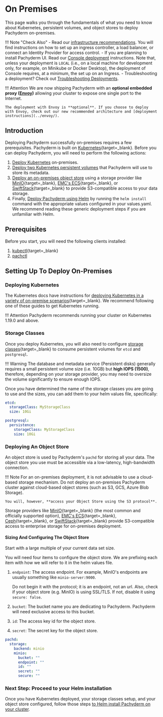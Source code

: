 # On Premises

This page walks you through the fundamentals of what you need to know about Kubernetes, persistent volumes, and object stores to deploy Pachyderm on-premises.

!!! Note "Check Also"
    - Read our [infrastructure recommendations](../ingress/). You will find instructions on how to set up an ingress controller, a load balancer, or connect an Identity Provider for access control. 
    - If you are planning to install Pachyderm UI. Read our [Console deployment](../console/) instructions. Note that, unless your deployment is `LOCAL` (i.e., on a local machine for development only, for example, on Minikube or Docker Desktop), the deployment of Console requires, at a minimum, the set up on an Ingress.
    - Troubleshooting a deployment? Check out [Troubleshooting Deployments](../../troubleshooting/deploy-troubleshooting.md).

!!! Attention 
    We are now shipping Pachyderm with an **optional embedded proxy ([Envoy](https://www.envoyproxy.io/))** 
    allowing your cluster to expose one single port to the Internet.
    
    The deployment with Envoy is **optional**. If you choose to deploy with Envoy, check out our new recommended architecture and [deployment instructions](../envoy/). 
## Introduction

Deploying Pachyderm successfully on-premises requires a few prerequisites.
Pachyderm is built on [Kubernetes](https://kubernetes.io/){target=_blank}.
Before you can deploy Pachyderm, you will need to perform the following actions:

1. [Deploy Kubernetes](#deploying-kubernetes) on-premises.
1. [Deploy two Kubernetes persistent volumes](#storage-classes ) that Pachyderm will use to store its metadata.
1. [Deploy an on-premises object store](#deploying-an-object-store) using a storage provider like [MinIO](https://min.io){target=_blank}, [EMC's ECS](https://www.delltechnologies.com/en-us/storage/ecs/index.htm){target=_blank}, or [SwiftStack](https://www.swiftstack.com/){target=_blank} to provide S3-compatible access to your data storage.
1. Finally, [Deploy Pachyderm using Helm](./helm-install.md) by running the `helm install` command with the appropriate values configured in your values.yaml. We recommend reading these generic deployment steps if you are unfamiliar with Helm.

## Prerequisites
Before you start, you will need the following clients installed: 

1. [kubectl](https://kubernetes.io/docs/tasks/tools/){target=_blank}
2. [pachctl](../../../getting-started/local-installation/#install-pachctl)

## Setting Up To Deploy On-Premises

### Deploying Kubernetes
The Kubernetes docs have instructions for [deploying Kubernetes in a variety of on-premise scenarios](https://kubernetes.io/docs/setup/){target=_blank}.
We recommend following one of these guides to get Kubernetes running.

!!! Attention
    Pachyderm recommends running your cluster on Kubernetes 1.19.0 and above.
### Storage Classes 
Once you deploy Kubernetes, you will also need to configure [storage classes](https://kubernetes.io/docs/concepts/storage/persistent-volumes/#class-1){target=_blank} to consume persistent volumes for `etcd` and `postgresql`. 

!!! Warning
    The database and metadata service (Persistent disks) generally requires a small persistent volume size (i.e. 10GB) but **high IOPS (1500)**, therefore, depending on your storage provider, you may need to oversize the volume significantly to ensure enough IOPS.

Once you have determined the name of the storage classes you are going to use and the sizes, you can add them to your helm values file, specifically:

```yaml
etcd:
  storageClass: MyStorageClass
  size: 10Gi

postgresql:
  persistence:
    storageClass: MyStorageClass
    size: 10Gi
```
   
### Deploying An Object Store
An object store is used by Pachyderm's `pachd` for storing all your data. 
The object store you use must be accessible via a low-latency, high-bandwidth connection.

!!! Note
    For an on-premises deployment, 
    it is not advisable to use a cloud-based storage mechanism.
    Do not deploy an on-premises Pachyderm cluster against cloud-based object stores (such as S3, GCS, Azure Blob Storage). 

    You will, however, **access your Object Store using the S3 protocol**. 

Storage providers like [MinIO](https://min.io){target=_blank} (the most common and officially supported option), [EMC's ECS](https://www.delltechnologies.com/en-us/storage/ecs/index.htm){target=_blank}, [Ceph](https://ceph.io/en/){target=_blank}, or [SwiftStack](https://www.swiftstack.com/){target=_blank} provide S3-compatible access to enterprise storage for on-premises deployment. 

#### Sizing And Configuring The Object Store
Start with a large multiple of your current data set size.

You will need four items to configure the object store.
We are prefixing each item with how we will refer to it in the helm values file.

1. `endpoint`: The access endpoint.
   For example, MinIO's endpoints are usually something like `minio-server:9000`. 

    Do not begin it with the protocol; it is an endpoint, not an url. Also, check if your object store (e.g. MinIO) is using SSL/TLS.
    If not, disable it using `secure: false`.

2. `bucket`: The bucket name you are dedicating to Pachyderm. Pachyderm will need exclusive access to this bucket.
3. `id`: The access key id for the object store.  
4. `secret`: The secret key for the object store.  

```yaml
pachd:
  storage:
    backend: minio
    minio:
      bucket: ""
      endpoint: ""
      id: ""
      secret: ""
      secure: ""
```

### Next Step: Proceed to your Helm installation
Once you have Kubernetes deployed, your storage classes setup, and your object store configured, follow those steps [to Helm install Pachyderm on your cluster](./helm-install.md).
